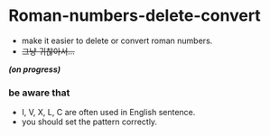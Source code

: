 # Roman-numbers-delete-convert


- make it easier to delete or convert roman numbers.
- ~~그냥 귀찮아서...~~

***(on progress)***


### be aware that
- I, V, X, L, C are often used in English sentence.
- you should set the pattern correctly.



